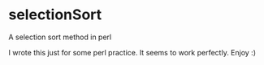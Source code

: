 # selectionSort
A selection sort method in perl

I wrote this just for some perl practice. It seems to work perfectly. Enjoy :)

